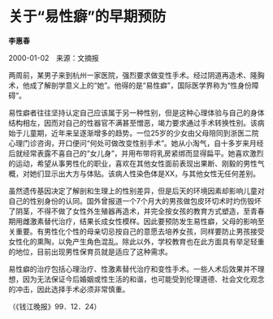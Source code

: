 # 关于“易性癖”的早期预防

**李惠春**

2000-01-02　来源：文摘报

两周前，某男子来到杭州一家医院，强烈要求做变性手术。经过阴道再造术、隆胸术，他成了解剖学意义上的“她”。他得的是“易性癖”，国际医学界称为“性身份障碍”。

易性癖者往往坚持认定自己应该属于另一种性别，但是这种心理体验与自己的身体结构相左，因而对自己的性器官不满甚至憎恶，竭力要求通过手术转换性别。该病始于儿童期，近年来呈逐渐增多的趋势。一位25岁的少女由父母陪同到浙医二院心理门诊咨询，开口便问“何处可做改变性别手术”。她从小淘气，自十多岁来月经后就经常表露不喜自己的“女儿身”，并用布带将乳房紧绑而显得扁平。她喜欢激烈的运动，希望从事男性化的职业，喜欢在其他女性面前表现出果断、刚毅的男性气概，对她们显示出大方与体贴。该病人性染色体是XX，与其他女性无任何差别。

虽然遗传基因决定了解剖和生理上的性别差异，但是后天的环境因素却影响儿童对自己的性别身份的认同。国外曾报道一个7个月大的男孩做包皮环切术时灼伤毁坏了阴茎，不得不做了女性外生殖器再造术，并完全按女孩的教育方式塑造，至青春期用雌激素替代治疗，结果长成女性模样。因此要预防发生易性癖，父母的影响至关重要。有男性化个性的母亲切忌按自己的意愿去培养女孩，同样要防止男孩接受女性化的熏陶，以免产生角色混乱。除此以外，学校教育也在此方面具有举足轻重的地位，目前出现男性保育员就是适应了这种需求。

易性癖的治疗包括心理治疗、性激素替代治疗和变性手术。一些人术后效果并不理想，因为无法保证今后婚姻或性生活的和谐，也可能受到伦理道德、社会文化观念的冲击，因此选择手术必须非常慎重。

（《钱江晚报》99．12．24）
